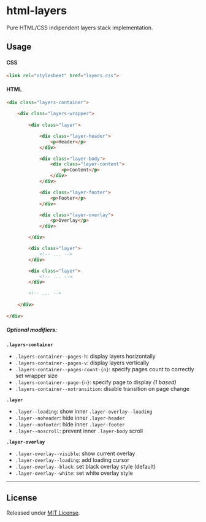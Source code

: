 # html-layers
Pure HTML/CSS indipendent layers stack implementation.

## Usage

#### CSS
```html
<link rel="stylesheet" href="layers.css">
```

#### HTML
```html
<div class="layers-container">
    
    <div class="layers-wrapper">
    
        <div class="layer">

            <div class="layer-header">
                <p>Header</p>
            </div>

            <div class="layer-body">
                <div class="layer-content">
                    <p>Content</p>
                </div>
            </div>

            <div class="layer-footer">
                <p>Footer</p>
            </div>

            <div class="layer-overlay">
                <p>Overlay</p>
            </div>

        </div>

        <div class="layer">
            <!-- ... -->
        </div>

        <div class="layer">
            <!-- ... -->
        </div>

        <!-- ... -->
    
    </div>
  
</div>
```

##### Optional modifiers:

**`.layers-container`**
- `.layers-container--pages-h`: display layers horizontally
- `.layers-container--pages-v`: display layers vertically
- `.layers-container--pages-count-{n}`: specify pages count to correctly set wrapper size
- `.layers-container--page-{n}`: specify page to display *(1 based)*
- `.layers-container--notransition`: disable transition on page change

**`.layer`**
- `.layer--loading`: show inner `.layer-overlay--loading`
- `.layer--noheader`: hide inner `.layer-header`
- `.layer--nofooter`: hide inner `.layer-footer`
- `.layer--noscroll`: prevent inner `.layer-body` scroll

**`.layer-overlay`**
- `.layer-overlay--visible`: show current overlay
- `.layer-overlay--loading`: add loading cursor
- `.layer-overlay--black`: set black overlay style (default)
- `.layer-overlay--white`: set white overlay style

---

## License
Released under [MIT License](LICENSE.txt).
